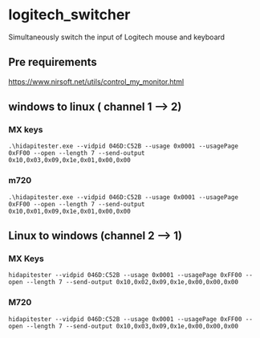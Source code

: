 # logitech_switcher
Simultaneously switch the input of Logitech mouse and keyboard


## Pre requirements
https://www.nirsoft.net/utils/control_my_monitor.html

## windows to linux ( channel 1 --> 2)
### MX keys
 ```.\hidapitester.exe --vidpid 046D:C52B --usage 0x0001 --usagePage 0xFF00 --open --length 7 --send-output 0x10,0x03,0x09,0x1e,0x01,0x00,0x00```

### m720
```.\hidapitester.exe --vidpid 046D:C52B --usage 0x0001 --usagePage 0xFF00 --open --length 7 --send-output 0x10,0x01,0x09,0x1e,0x01,0x00,0x00```


## Linux to windows (channel 2 --> 1)
### MX Keys
 ```hidapitester --vidpid 046D:C52B --usage 0x0001 --usagePage 0xFF00 --open --length 7 --send-output 0x10,0x02,0x09,0x1e,0x00,0x00,0x00```

### M720
 ```hidapitester --vidpid 046D:C52B --usage 0x0001 --usagePage 0xFF00 --open --length 7 --send-output 0x10,0x03,0x09,0x1e,0x00,0x00,0x00```
